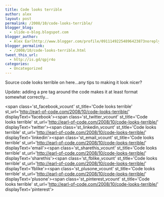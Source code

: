 ```yaml
---
title: Code looks terrible
author: alex
layout: post
permalink: /2008/10/code-looks-terrible/
blogger_blog:
  - slide-o-blog.blogspot.com
blogger_author:
  - Alex Earlhttp://www.blogger.com/profile/09111492254896423873noreply@blogger.com
blogger_permalink:
  - /2008/10/code-looks-terrible.html
tweet_this_url:
  - http://is.gd/qpjr4o
categories:
  - Uncategorized
---
```

Source code looks terrible on here&#8230;any tips to making it look nicer?

Update: adding a pre tag around the code makes it at least format somewhat correctly&#8230;

<span class='st\_facebook\_vcount' st\_title='Code looks terrible' st\_url='http://earl-of-code.com/2008/10/code-looks-terrible/' displayText='facebook'></span><span class='st\_twitter\_vcount' st\_title='Code looks terrible' st\_url='http://earl-of-code.com/2008/10/code-looks-terrible/' displayText='twitter'></span><span class='st\_linkedin\_vcount' st\_title='Code looks terrible' st\_url='http://earl-of-code.com/2008/10/code-looks-terrible/' displayText='linkedin'></span><span class='st\_email\_vcount' st\_title='Code looks terrible' st\_url='http://earl-of-code.com/2008/10/code-looks-terrible/' displayText='email'></span><span class='st\_sharethis\_vcount' st\_title='Code looks terrible' st\_url='http://earl-of-code.com/2008/10/code-looks-terrible/' displayText='sharethis'></span><span class='st\_fblike\_vcount' st\_title='Code looks terrible' st\_url='http://earl-of-code.com/2008/10/code-looks-terrible/' displayText='fblike'></span><span class='st\_plusone\_vcount' st\_title='Code looks terrible' st\_url='http://earl-of-code.com/2008/10/code-looks-terrible/' displayText='plusone'></span><span class='st\_pinterest\_vcount' st\_title='Code looks terrible' st\_url='http://earl-of-code.com/2008/10/code-looks-terrible/' displayText='pinterest'></span>